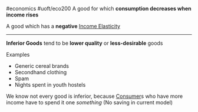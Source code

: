 #economics #uoft/eco200 
A good for which **consumption decreases when income rises**

A good which has a **negative** [Income Elasticity](Income%20Elasticity.md)

--- 
**Inferior Goods** tend to be **lower quality** or **less-desirable** goods

Examples
- Generic cereal brands
- Secondhand clothing
- Spam
- Nights spent in youth hostels

We know not every good is inferior, because [Consumer](Consumer)s who have more income have to spend it one *something* (No saving in current model)